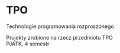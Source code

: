 # TPO
Technologie programowania rozproszonego

Projekty zrobione na rzecz przedmiotu TPO  
PJATK, 4 semestr
